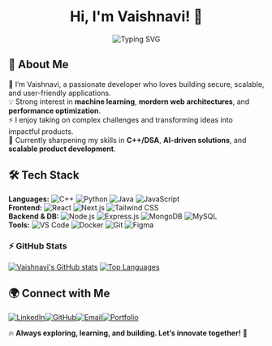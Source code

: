 <!--
**vaishk984/vaishk984** is a ✨ _special_ ✨ repository because its `README.md` (this file) appears on your GitHub profile.

Inspired by modern, clean developer profiles. Edit freely to add new achievements!
-->

<h1 align="center">Hi, I'm Vaishnavi! 🌟</h1>
<p align="center">
  <img src="https://readme-typing-svg.herokuapp.com?font=Fira+Code&size=22&pause=1000&color=6A5ACD&center=true&vCenter=true&width=520&lines=Full-Stack+Developer;Problem+Solver;AI+%26+ML+Explorer;Tech+Enthusiast+💻" alt="Typing SVG" />
</p>

## 🚀 About Me  
👋 I’m Vaishnavi, a passionate developer who loves building secure, scalable, and user-friendly applications.  
💡 Strong interest in **machine learning**, **mordern web architectures**, and **performance optimization**.  
⚡ I enjoy taking on complex challenges and transforming ideas into impactful products.  
🌱 Currently sharpening my skills in **C++/DSA**, **AI-driven solutions**, and **scalable product development**.

## 🛠 Tech Stack  
**Languages:** ![C++](https://img.shields.io/badge/C++-00599C?style=flat&logo=cplusplus&logoColor=white) ![Python](https://img.shields.io/badge/Python-3776AB?style=flat&logo=python&logoColor=white) ![Java](https://img.shields.io/badge/Java-007396?style=flat&logo=java&logoColor=white) ![JavaScript](https://img.shields.io/badge/JavaScript-F7DF1E?style=flat&logo=javascript&logoColor=black)  
**Frontend:** ![React](https://img.shields.io/badge/React-61DAFB?style=flat&logo=react&logoColor=black) ![Next.js](https://img.shields.io/badge/Next.js-000000?style=flat&logo=next.js&logoColor=white) ![Tailwind CSS](https://img.shields.io/badge/Tailwind_CSS-38B2AC?style=flat&logo=tailwind-css&logoColor=white)  
**Backend & DB:** ![Node.js](https://img.shields.io/badge/Node.js-339933?style=flat&logo=nodedotjs&logoColor=white) ![Express.js](https://img.shields.io/badge/Express.js-000000?style=flat&logo=express&logoColor=white) ![MongoDB](https://img.shields.io/badge/MongoDB-47A248?style=flat&logo=mongodb&logoColor=white) ![MySQL](https://img.shields.io/badge/MySQL-336791?style=flat&logo=mysql&logoColor=white)  
**Tools:** ![VS Code](https://img.shields.io/badge/VS%20Code-007ACC?style=flat&logo=visual-studio-code&logoColor=white) ![Docker](https://img.shields.io/badge/Docker-2496ED?style=flat&logo=docker&logoColor=white) ![Git](https://img.shields.io/badge/Git-F05032?style=flat&logo=git&logoColor=white) ![Figma](https://img.shields.io/badge/Figma-F24E1E?style=flat&logo=figma&logoColor=white)  

### ⚡ GitHub Stats  
[![Vaishnavi's GitHub stats](https://github-readme-stats.vercel.app/api?username=vaishk984&hide=stars&hide_border=true&show_icons=true&theme=midnight-purple)](https://github.com/vaishk984) [![Top Languages](https://github-readme-stats.vercel.app/api/top-langs/?username=vaishk984&layout=compact&hide_border=true&theme=midnight-purple)](https://github.com/vaishk984)

## 🌍 Connect with Me  
[![LinkedIn](https://img.shields.io/badge/LinkedIn-blue?style=flat&logo=linkedin)](https://linkedin.com/in/vaishk984)[![GitHub](https://img.shields.io/badge/GitHub-black?style=flat&logo=github)](https://github.com/vaishk984)[![Email](https://img.shields.io/badge/Email-white?style=flat&logo=gmail)](mailto:vaishk984@gmail.com)[![Portfolio](https://img.shields.io/badge/Portfolio-yellow?style=flat&logo=web&borderRadius=8)](https://portfolio-beta-five-zlk4pkv34x.vercel.app/)  

🔥 **Always exploring, learning, and building. Let’s innovate together!** 🚀
